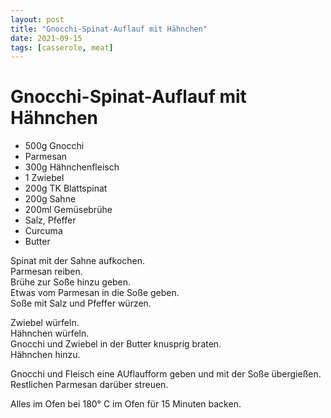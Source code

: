 ```yaml
---
layout: post
title: "Gnocchi-Spinat-Auflauf mit Hähnchen"
date: 2021-09-15
tags: [casserole, meat]
---
```

# Gnocchi-Spinat-Auflauf mit Hähnchen

- 500g Gnocchi
- Parmesan
- 300g Hähnchenfleisch
- 1 Zwiebel
- 200g TK Blattspinat
- 200g Sahne
- 200ml Gemüsebrühe
- Salz, Pfeffer
- Curcuma
- Butter

Spinat mit der Sahne aufkochen.  
Parmesan reiben.  
Brühe zur Soße hinzu geben.  
Etwas vom Parmesan in die Soße geben.  
Soße mit Salz und Pfeffer würzen.  


Zwiebel würfeln.  
Hähnchen würfeln.  
Gnocchi und Zwiebel in der Butter knusprig braten.  
Hähnchen hinzu.  

Gnocchi und Fleisch eine AUflaufform geben und mit der Soße übergießen.  
Restlichen Parmesan darüber streuen.  

Alles im Ofen bei 180° C im Ofen für 15 Minuten backen.  
